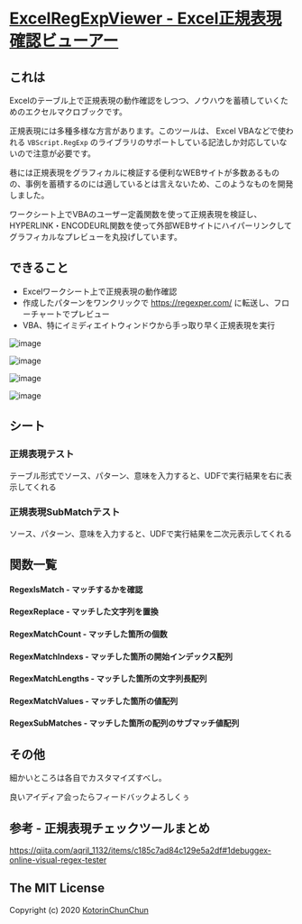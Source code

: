 # [ExcelRegExpViewer - Excel正規表現確認ビューアー](https://github.com/KotorinChunChun/ExcelRegExpViewer/)

## これは

Excelのテーブル上で正規表現の動作確認をしつつ、ノウハウを蓄積していくためのエクセルマクロブックです。

正規表現には多種多様な方言があります。このツールは、 Excel VBAなどで使われる `VBScript.RegExp` のライブラリのサポートしている記法しか対応していないので注意が必要です。

巷には正規表現をグラフィカルに検証する便利なWEBサイトが多数あるものの、事例を蓄積するのには適しているとは言えないため、このようなものを開発しました。

ワークシート上でVBAのユーザー定義関数を使って正規表現を検証し、HYPERLINK・ENCODEURL関数を使って外部WEBサイトにハイパーリンクしてグラフィカルなプレビューを丸投げしています。

## できること

* Excelワークシート上で正規表現の動作確認
* 作成したパターンをワンクリックで https://regexper.com/ に転送し、フローチャートでプレビュー
* VBA、特にイミディエイトウィンドウから手っ取り早く正規表現を実行

![image](https://user-images.githubusercontent.com/55196383/93624710-ba025f00-fa1b-11ea-80a2-f9de16690859.png)

![image](https://user-images.githubusercontent.com/55196383/93624577-8b848400-fa1b-11ea-9099-c7430d099133.png)

![image](https://user-images.githubusercontent.com/55196383/93623168-40697180-fa19-11ea-9c5b-30bbfb75b755.png)

![image](https://user-images.githubusercontent.com/55196383/93623410-aa821680-fa19-11ea-9918-9d0b82c4ffb4.png)

## シート

### 正規表現テスト

テーブル形式でソース、パターン、意味を入力すると、UDFで実行結果を右に表示してくれる

### 正規表現SubMatchテスト

ソース、パターン、意味を入力すると、UDFで実行結果を二次元表示してくれる

## 関数一覧

#### RegexIsMatch - マッチするかを確認

#### RegexReplace - マッチした文字列を置換

#### RegexMatchCount - マッチした箇所の個数

#### RegexMatchIndexs - マッチした箇所の開始インデックス配列

#### RegexMatchLengths - マッチした箇所の文字列長配列

#### RegexMatchValues - マッチした箇所の値配列

#### RegexSubMatches - マッチした箇所の配列のサブマッチ値配列

## その他

細かいところは各自でカスタマイズすべし。

良いアイディア会ったらフィードバックよろしくぅ

## 参考 - 正規表現チェックツールまとめ

https://qiita.com/aqril_1132/items/c185c7ad84c129e5a2df#1debuggex-online-visual-regex-tester

## The MIT License

Copyright (c) 2020 [KotorinChunChun](https://github.com/KotorinChunChun)


